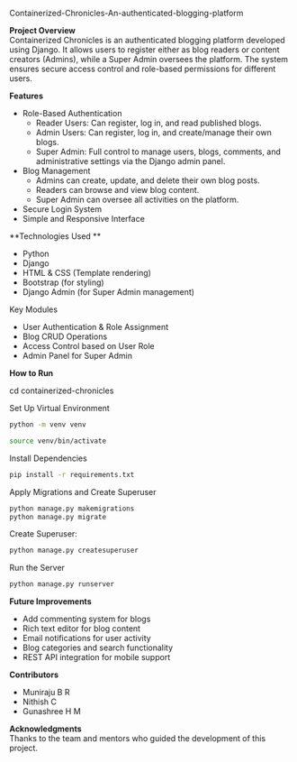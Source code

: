 Containerized-Chronicles-An-authenticated-blogging-platform

**Project Overview**  
Containerized Chronicles is an authenticated blogging platform developed using Django. It allows users to register either as blog readers or content creators (Admins), while a Super Admin oversees the platform. The system ensures secure access control and role-based permissions for different users.

**Features**  
- Role-Based Authentication  
  - Reader Users: Can register, log in, and read published blogs.  
  - Admin Users: Can register, log in, and create/manage their own blogs.  
  - Super Admin: Full control to manage users, blogs, comments, and administrative settings via the Django admin panel.  
- Blog Management  
  - Admins can create, update, and delete their own blog posts.  
  - Readers can browse and view blog content.  
  - Super Admin can oversee all activities on the platform.  
- Secure Login System  
- Simple and Responsive Interface  

**Technologies Used  **
- Python  
- Django    
- HTML & CSS (Template rendering)  
- Bootstrap (for styling)  
- Django Admin (for Super Admin management)  

Key Modules  
- User Authentication & Role Assignment  
- Blog CRUD Operations  
- Access Control based on User Role  
- Admin Panel for Super Admin  

**How to Run**

cd containerized-chronicles  

Set Up Virtual Environment  
```bash
python -m venv venv
```
```bash
source venv/bin/activate
```  

Install Dependencies  
```bash
pip install -r requirements.txt  
```

Apply Migrations and Create Superuser  
```bash
python manage.py makemigrations
python manage.py migrate    
```

Create Superuser:
```bash
python manage.py createsuperuser
```

Run the Server  
```bash
python manage.py runserver  
```
**Future Improvements**  
- Add commenting system for blogs  
- Rich text editor for blog content  
- Email notifications for user activity  
- Blog categories and search functionality  
- REST API integration for mobile support  

**Contributors**  
- Muniraju B R  
- Nithish C  
- Gunashree H M  

**Acknowledgments**  
Thanks to the team and mentors who guided the development of this project.
